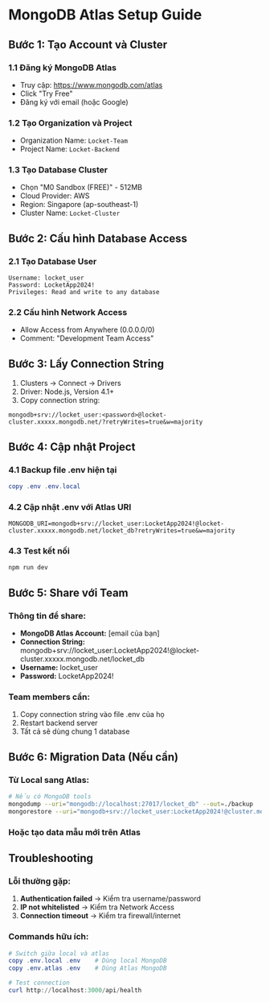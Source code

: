 # MongoDB Atlas Setup Guide

## Bước 1: Tạo Account và Cluster

### 1.1 Đăng ký MongoDB Atlas
- Truy cập: https://www.mongodb.com/atlas
- Click "Try Free" 
- Đăng ký với email (hoặc Google)

### 1.2 Tạo Organization và Project
- Organization Name: `Locket-Team`
- Project Name: `Locket-Backend`

### 1.3 Tạo Database Cluster
- Chọn "M0 Sandbox (FREE)" - 512MB
- Cloud Provider: AWS
- Region: Singapore (ap-southeast-1) 
- Cluster Name: `Locket-Cluster`

## Bước 2: Cấu hình Database Access

### 2.1 Tạo Database User
```
Username: locket_user
Password: LocketApp2024!
Privileges: Read and write to any database
```

### 2.2 Cấu hình Network Access
- Allow Access from Anywhere (0.0.0.0/0)
- Comment: "Development Team Access"

## Bước 3: Lấy Connection String

1. Clusters → Connect → Drivers
2. Driver: Node.js, Version 4.1+
3. Copy connection string:

```
mongodb+srv://locket_user:<password>@locket-cluster.xxxxx.mongodb.net/?retryWrites=true&w=majority
```

## Bước 4: Cập nhật Project

### 4.1 Backup file .env hiện tại
```powershell
copy .env .env.local
```

### 4.2 Cập nhật .env với Atlas URI
```env
MONGODB_URI=mongodb+srv://locket_user:LocketApp2024!@locket-cluster.xxxxx.mongodb.net/locket_db?retryWrites=true&w=majority
```

### 4.3 Test kết nối
```powershell
npm run dev
```

## Bước 5: Share với Team

### Thông tin để share:
- **MongoDB Atlas Account:** [email của bạn]
- **Connection String:** mongodb+srv://locket_user:LocketApp2024!@locket-cluster.xxxxx.mongodb.net/locket_db
- **Username:** locket_user  
- **Password:** LocketApp2024!

### Team members cần:
1. Copy connection string vào file .env của họ
2. Restart backend server
3. Tất cả sẽ dùng chung 1 database

## Bước 6: Migration Data (Nếu cần)

### Từ Local sang Atlas:
```bash
# Nếu có MongoDB tools
mongodump --uri="mongodb://localhost:27017/locket_db" --out=./backup
mongorestore --uri="mongodb+srv://locket_user:LocketApp2024!@cluster.mongodb.net/locket_db" ./backup/locket_db
```

### Hoặc tạo data mẫu mới trên Atlas

## Troubleshooting

### Lỗi thường gặp:
1. **Authentication failed** → Kiểm tra username/password
2. **IP not whitelisted** → Kiểm tra Network Access  
3. **Connection timeout** → Kiểm tra firewall/internet

### Commands hữu ích:
```powershell
# Switch giữa local và atlas
copy .env.local .env    # Dùng local MongoDB
copy .env.atlas .env    # Dùng Atlas MongoDB

# Test connection
curl http://localhost:3000/api/health
``` 